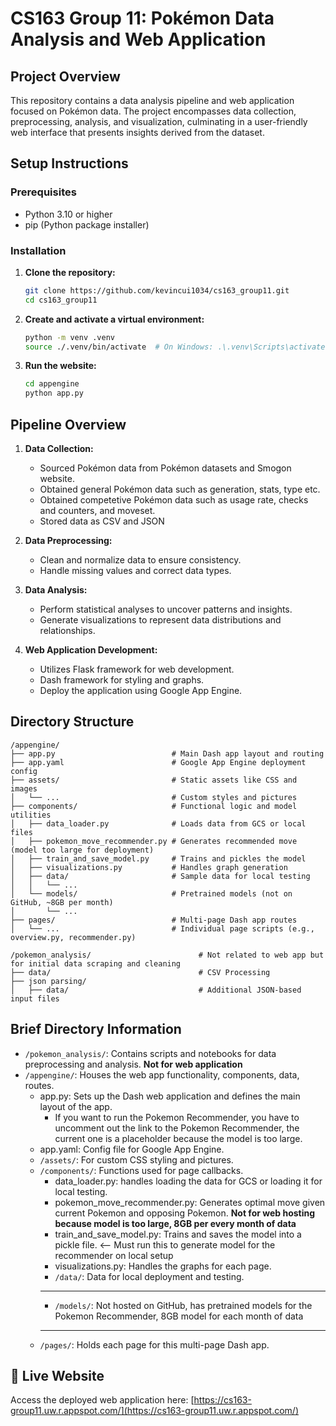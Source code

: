 # CS163 Group 11: Pokémon Data Analysis and Web Application

## Project Overview

This repository contains a data analysis pipeline and web application focused on Pokémon data. The project encompasses data collection, preprocessing, analysis, and visualization, culminating in a user-friendly web interface that presents insights derived from the dataset.

## Setup Instructions

### Prerequisites

- Python 3.10 or higher
- pip (Python package installer)

### Installation

1. **Clone the repository:**

   ```bash
   git clone https://github.com/kevincui1034/cs163_group11.git
   cd cs163_group11
   ```

2. **Create and activate a virtual environment:**

   ```bash
   python -m venv .venv
   source ./.venv/bin/activate  # On Windows: .\.venv\Scripts\activate
   ```

3. **Run the website:**

   ```bash
   cd appengine
   python app.py
   ```

## Pipeline Overview

1. **Data Collection:**
   - Sourced Pokémon data from Pokémon datasets and Smogon website.
   - Obtained general Pokémon data such as generation, stats, type etc.
   - Obtained competetive Pokémon data such as usage rate, checks and counters, and moveset.
   - Stored data as CSV and JSON

2. **Data Preprocessing:**
   - Clean and normalize data to ensure consistency.
   - Handle missing values and correct data types.

3. **Data Analysis:**
   - Perform statistical analyses to uncover patterns and insights.
   - Generate visualizations to represent data distributions and relationships.

4. **Web Application Development:**
   - Utilizes Flask framework for web development.
   - Dash framework for styling and graphs.
   - Deploy the application using Google App Engine.

## Directory Structure
   ```
/appengine/
├── app.py                          # Main Dash app layout and routing
├── app.yaml                        # Google App Engine deployment config
├── assets/                         # Static assets like CSS and images
│   └── ...                         # Custom styles and pictures
├── components/                     # Functional logic and model utilities
│   ├── data_loader.py              # Loads data from GCS or local files
│   ├── pokemon_move_recommender.py # Generates recommended move (model too large for deployment)
│   ├── train_and_save_model.py     # Trains and pickles the model
│   ├── visualizations.py           # Handles graph generation
│   ├── data/                       # Sample data for local testing
│   │   └── ...
│   └── models/                     # Pretrained models (not on GitHub, ~8GB per month)
│       └── ...
├── pages/                          # Multi-page Dash app routes
│   └── ...                         # Individual page scripts (e.g., overview.py, recommender.py)

/pokemon_analysis/                        # Not related to web app but for initial data scraping and cleaning
├── data/                                 # CSV Processing
├── json parsing/
│   ├── data/                             # Additional JSON-based input files
   ```
## Brief Directory Information

- `/pokemon_analysis/`: Contains scripts and notebooks for data preprocessing and analysis. **Not for web application**
- `/appengine/`: Houses the web app functionality, components, data, routes.
   - app.py: Sets up the Dash web application and defines the main layout of the app.
     - If you want to run the Pokemon Recommender, you have to uncomment out the link to the Pokemon Recommender, the current one is a placeholder because the model is too large.
   - app.yaml: Config file for Google App Engine.
   - `/assets/`: For custom CSS styling and pictures.
   - `/components/`: Functions used for page callbacks.
      - data_loader.py: handles loading the data for GCS or loading it for local testing.
      - pokemon_move_recommender.py: Generates optimal move given current Pokemon and opposing Pokemon. **Not for web hosting because model is too large, 8GB per every month of data**
      - train_and_save_model.py: Trains and saves the model into a pickle file. <-- Must run this to generate model for the recommender on local setup
      - visualizations.py: Handles the graphs for each page.
      - `/data/`: Data for local deployment and testing.
      ************
      - `/models/`: Not hosted on GitHub, has pretrained models for the Pokemon Recommender, 8GB model for each month of data
      ************
   - `/pages/`: Holds each page for this multi-page Dash app.

## 🔗 Live Website

Access the deployed web application here: [https://cs163-group11.uw.r.appspot.com/](https://cs163-group11.uw.r.appspot.com/)
